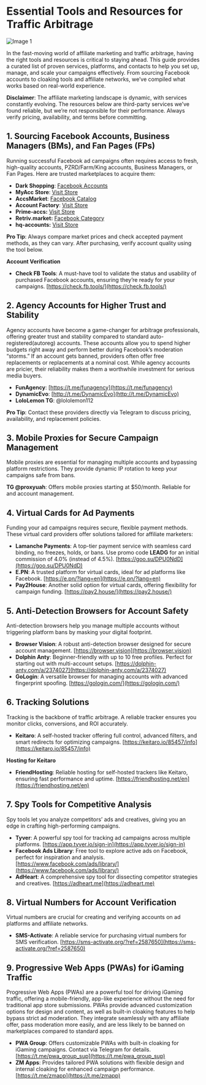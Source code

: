 # Essential Tools and Resources for Traffic Arbitrage

![Image 1](/img/1.8/image1.webp)

In the fast-moving world of affiliate marketing and traffic arbitrage, having the right tools and resources is critical to staying ahead. This guide provides a curated list of proven services, platforms, and contacts to help you set up, manage, and scale your campaigns effectively. From sourcing Facebook accounts to cloaking tools and affiliate networks, we’ve compiled what works based on real-world experience.

**Disclaimer**: The affiliate marketing landscape is dynamic, with services constantly evolving. The resources below are third-party services we’ve found reliable, but we’re not responsible for their performance. Always verify pricing, availability, and terms before committing.

## 1. Sourcing Facebook Accounts, Business Managers (BMs), and Fan Pages (FPs)

Running successful Facebook ad campaigns often requires access to fresh, high-quality accounts, PZRD/Farm/King accounts, Business Managers, or Fan Pages. Here are trusted marketplaces to acquire them:

* **Dark Shopping**: [Facebook Accounts](https://dark.shopping/category/view/facebook)    
* **MyAcc Store**: [Visit Store](https://myacc.store/)    
* **AccsMarket**: [Facebook Catalog](https://accsmarket.com/ru/catalog/facebook)    
* **Account Factory**: [Visit Store](https://account-factory.com.ua/)   
* **Prime-accs:** [Visit Store](https://prime-accs.com/)   
* **Retriv.market:** [Facebook Category](https://retriv.market/category/facebook)   
* **hq-accounts:** [Visit Store](https://hq-accounts.com/) 

**Pro Tip**: Always compare market prices and check accepted payment methods, as they can vary. After purchasing, verify account quality using the tool below.

 **Account Verification**

* **Check FB Tools**: A must-have tool to validate the status and usability of purchased Facebook accounts, ensuring they’re ready for your campaigns. [https://check.fb.tools/](https://check.fb.tools/) 

## 2. Agency Accounts for Higher Trust and Stability

Agency accounts have become a game-changer for arbitrage professionals, offering greater trust and stability compared to standard auto-registered(autoreg) accounts. These accounts allow you to spend higher budgets right away and perform better during Facebook’s moderation “storms.” If an account gets banned, providers often offer free replacements or replacements at a nominal cost. While agency accounts are pricier, their reliability makes them a worthwhile investment for serious media buyers.

* **FunAgency**: [https://t.me/funagency](https://t.me/funagency)   
* **DynamicEvo**: [http://t.me/DynamicEvo](http://t.me/DynamicEvo)   
* **LoloLemon TG**: @lololemon112 

**Pro Tip**: Contact these providers directly via Telegram to discuss pricing, availability, and replacement policies.

## 3. Mobile Proxies for Secure Campaign Management

Mobile proxies are essential for managing multiple accounts and bypassing platform restrictions. They provide dynamic IP rotation to keep your campaigns safe from bans.

**TG @proxyuah**: Offers mobile proxies starting at $50/month. Reliable for and account management.

## 4. Virtual Cards for Ad Payments

Funding your ad campaigns requires secure, flexible payment methods. These virtual card providers offer solutions tailored for affiliate marketers:

* **Lamanche Payments**: A top-tier payment service with seamless card binding, no freezes, holds, or bans. Use promo code **LEADG** for an initial commission of 4.0% (instead of 4.5%). [https://goo.su/DPU0NdD](https://goo.su/DPU0NdD)   
* **E.PN**: A trusted platform for virtual cards, ideal for ad platforms like Facebook. [https://e.pn/?lang=en](https://e.pn/?lang=en)   
* **Pay2House**: Another solid option for virtual cards, offering flexibility for campaign funding. [https://pay2.house/](https://pay2.house/)

## 5. Anti-Detection Browsers for Account Safety

Anti-detection browsers help you manage multiple accounts without triggering platform bans by masking your digital footprint.

* **Browser Vision**: A robust anti-detection browser designed for secure account management. [https://browser.vision](https://browser.vision)   
* **Dolphin Anty**: Beginner-friendly with up to 10 free profiles. Perfect for starting out with multi-account setups. [https://dolphin-anty.com/a/2374027](https://dolphin-anty.com/a/2374027)   
* **GoLogin**: A versatile browser for managing accounts with advanced fingerprint spoofing. [https://gologin.com/](https://gologin.com/) 

## 6. Tracking Solutions

Tracking is the backbone of traffic arbitrage. A reliable tracker ensures you monitor clicks, conversions, and ROI accurately.

* **Keitaro**: A self-hosted tracker offering full control, advanced filters, and smart redirects for optimizing campaigns. [https://keitaro.io/85457/info](https://keitaro.io/85457/info) 

**Hosting for Keitaro**

* **FriendHosting**: Reliable hosting for self-hosted trackers like Keitaro, ensuring fast performance and uptime. [https://friendhosting.net/en](https://friendhosting.net/en)

## 7. Spy Tools for Competitive Analysis

Spy tools let you analyze competitors’ ads and creatives, giving you an edge in crafting high-performing campaigns.

* **Tyver**: A powerful spy tool for tracking ad campaigns across multiple platforms. [https://app.tyver.io/sign-in](https://app.tyver.io/sign-in)   
* **Facebook Ads Library**: Free tool to explore active ads on Facebook, perfect for inspiration and analysis. [https://www.facebook.com/ads/library/](https://www.facebook.com/ads/library/)   
* **AdHeart**: A comprehensive spy tool for dissecting competitor strategies and creatives. [https://adheart.me](https://adheart.me)

## 8. Virtual Numbers for Account Verification

Virtual numbers are crucial for creating and verifying accounts on ad platforms and affiliate networks.

* **SMS-Activate**: A reliable service for purchasing virtual numbers for SMS verification. [https://sms-activate.org/?ref=2587650](https://sms-activate.org/?ref=2587650) 

## 9. Progressive Web Apps (PWAs) for iGaming Traffic

Progressive Web Apps (PWAs) are a powerful tool for driving iGaming traffic, offering a mobile-friendly, app-like experience without the need for traditional app store submissions. PWAs provide advanced customization options for design and content, as well as built-in cloaking features to help bypass strict ad moderation. They integrate seamlessly with any affiliate offer, pass moderation more easily, and are less likely to be banned on marketplaces compared to standard apps.

* **PWA Group**: Offers customizable PWAs with built-in cloaking for iGaming campaigns. Contact via Telegram for details. [https://t.me/pwa_group_sup](https://t.me/pwa_group_sup)     
* **ZM Apps**: Provides tailored PWA solutions with flexible design and internal cloaking for enhanced campaign performance. [https://t.me/zmapp](https://t.me/zmapp)